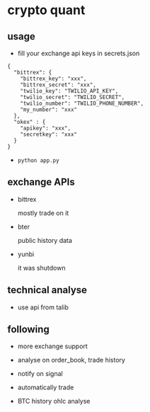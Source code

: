 # crypto quant

## usage

- fill your exchange api keys in secrets.json

```
{
  "bittrex": {
    "bittrex_key": "xxx",
    "bittrex_secret": "xxx",
    "twilio_key": "TWILIO_API_KEY",
    "twilio_secret": "TWILIO_SECRET",
    "twilio_number": "TWILIO_PHONE_NUMBER",
    "my_number": "xxx"
  },
  "okex" : {
    "apikey": "xxx",
    "secretkey": "xxx"
  }
}

```

- `python app.py`

## exchange APIs

- bittrex

  mostly trade on it

- bter

  public history data

- yunbi

  it was shutdown



## technical analyse

- use api from talib


## following

- more exchange support

- analyse on order_book, trade history

- notify on signal

- automatically trade

- BTC history ohlc analyse